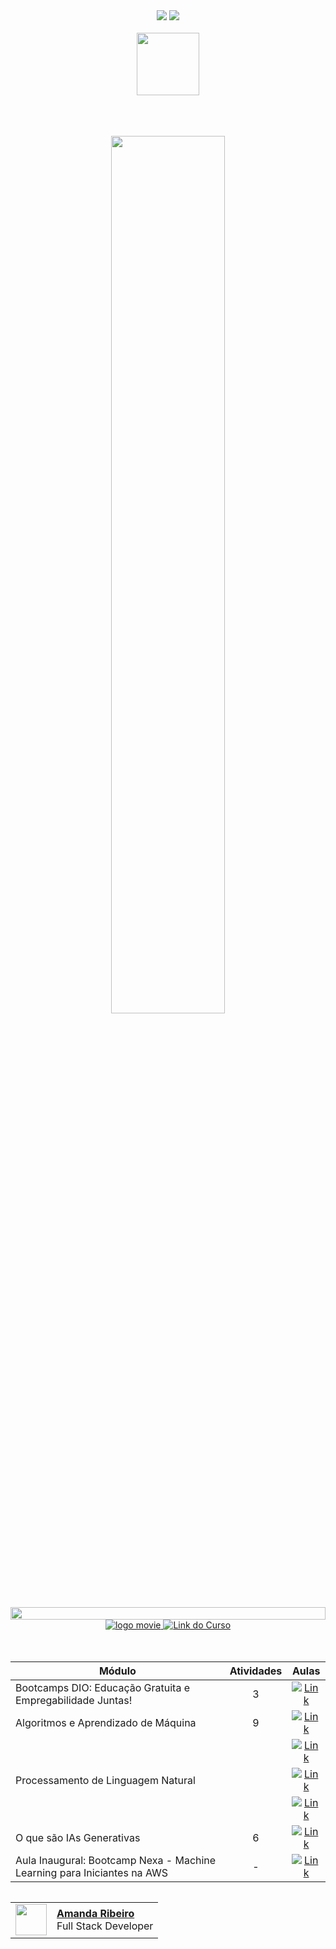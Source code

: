 <div align=center>
    <a href="https://github.com/Amanda-ribeiiro/machine-learning-aws/blob/main/Fundamentos%20de%20Machine%20Learning%20e%20IAs%20Generativas/README.md"><img src="https://img.shields.io/badge/Idioma-PT-9EF0F0"></a>
    <a href="https://github.com/Amanda-ribeiiro/machine-learning-aws/blob/main/Fundamentos%20de%20Machine%20Learning%20e%20IAs%20Generativas/README.en.md"><img src="https://img.shields.io/badge/Language-EN-007D79"></a>
</div>

<br>

<div align=center>
    <a href="https://skills.yourlearning.ibm.com/activity/PLAN-77C3CABFEC6A?utm_campaign=open-Mastertech" target="_blank">
        <img align="center" width="100" src="https://hermes.digitalinnovation.one/assets/diome/logo-full.svg">
    </a>
</div>


<br>
<br>
<br>

<!--💬GREETING & TITLE / 🌐WEBSITE: https://github.com/denvercoder1/readme-typing-svg --> 
<p align="center"> 
    <img width="60%" src="https://readme-typing-svg.herokuapp.com?font=Orbitron&size=18&color=9EF0F0&weight=600&background=1A1B27&center=true&vCenter=true&duration=3000&pause=300&lines=<Machine+Learning+Sem+Código>;<com+Amazon+SageMaker+Canvas>">
</p>


<!--📏LINE-->
<img src="https://i.imgur.com/dBaSKWF.gif" height="20" width="100%">

<div align="center">
    <a href="https://web.dio.me/track/bootcamp-nexa-machine-learning-para-iniciantes-na-aws?tab=path" target="_blank">
        <img src="https://img.shields.io/badge/▶-2a2a2a?style=for-the-badge&logo=movie&logoColor=2a2a2a" target="_blank" alt="logo movie" />
        <img src="https://img.shields.io/badge/Acessar%20o%20Curso%20na%20Plataforma-2a2a2a?style=for-the-badge" target="_blank" alt="Link do Curso" />
    </a>
</div>

<br>
<br>

<table align="center">
    <thead>
        <tr align="center">
            <th>Módulo</th>
            <th>Atividades</th>
            <th>Aulas</th>
        </tr>
    </thead>
    <tbody align="left">
        <tr>
            <td>Bootcamps DIO: Educação Gratuita e Empregabilidade Juntas!</td>
            <td align="center">3</td>
            <td align="center">
                <a href="" target="_blank">
                    <img align="center" alt="Link" src="https://img.shields.io/badge/Ver%20Curso%20-9EF0F0?style=for-the-badge&link=https://web.dio.me/course/bootcamps-dio-educacao-gratuita-e-empregabilidade-juntas/learning/69d466f2-65e7-4799-b5d9-1074a9884313?back=/track/bootcamp-nexa-machine-learning-para-iniciantes-na-aws&tab=undefined&moduleId=undefined">
                </a>
            </td>
        </tr>
        <tr>
            <td>Algoritmos e Aprendizado de Máquina</td>
            <td align="center">9</td>
            <td align="center">
                <a href="" target="_blank">
                    <img align="center" alt="Link" src="https://img.shields.io/badge/Ver%20Curso%20-007D79?style=for-the-badge&link=https://web.dio.me/course/algoritmos-e-aprendizado-de-maquina/learning/acc006d0-ec34-4aeb-b693-0354524d3f5a?back=/track/bootcamp-nexa-machine-learning-para-iniciantes-na-aws&tab=undefined&moduleId=undefined">
                </a>
            </td>
        </tr>
        <tr>
            <td></td>
            <td align="center"></td>
            <td align="center">
                <a href="" target="_blank">
                    <img align="center" alt="Link" src="https://img.shields.io/badge/Ver%20Curso%20-007D79?style=for-the-badge&link=">
                </a>
            </td>
        </tr>
        <tr>
            <td>Processamento de Linguagem Natural</td>
            <td align="center"></td>
            <td align="center">
                <a href="" target="_blank">
                    <img align="center" alt="Link" src="https://img.shields.io/badge/Ver%20Curso%20-007D79?style=for-the-badge&link=https://web.dio.me/course/processamento-de-linguagem-natural/learning/521db34c-3fc4-4c50-91e5-1832396c1158?back=/track/bootcamp-nexa-machine-learning-para-iniciantes-na-aws&tab=undefined&moduleId=undefined">
                </a>
            </td>
        </tr>
        <tr>
            <td></td>
            <td align="center"></td>
            <td align="center">
                <a href="" target="_blank">
                    <img align="center" alt="Link" src="https://img.shields.io/badge/Ver%20Curso%20-007D79?style=for-the-badge&link=">
                </a>
            </td>
        </tr>
        <tr>
            <td>O que são IAs Generativas</td>
            <td align="center">6</td>
            <td align="center">
                <a href="" target="_blank">
                    <img align="center" alt="Link" src="https://img.shields.io/badge/Ver%20Curso%20-007D79?style=for-the-badge&link=https://web.dio.me/course/o-que-sao-ias-generativas/learning/d136c503-5ab7-448e-997b-0d82db8bcce2?back=/track/bootcamp-nexa-machine-learning-para-iniciantes-na-aws&tab=undefined&moduleId=undefined">
                </a>
            </td>
        </tr>
        <tr>
            <td>Aula Inaugural: Bootcamp Nexa - Machine Learning para Iniciantes na AWS</td>
            <td align="center">-</td>
            <td align="center">
                <a href="" target="_blank">
                    <img align="center" alt="Link" src="https://img.shields.io/badge/Ver%20Curso%20-007D79?style=for-the-badge&link=">
                </a>
            </td>
        </tr>
    </tbody>
</table>

<table align=right>
  <tr>
    <td>
      <img width="50px" align="center" src="https://avatars.githubusercontent.com/Amanda-ribeiiro"/>
    </td>
    <td align="left">
      <a href="https://github.com/Amanda-ribeiiro">
        <span><b>Amanda Ribeiro</b></span>
      </a>
      <br>
      <span>Full Stack Developer</span>
    </td>
  </tr>
</table>

